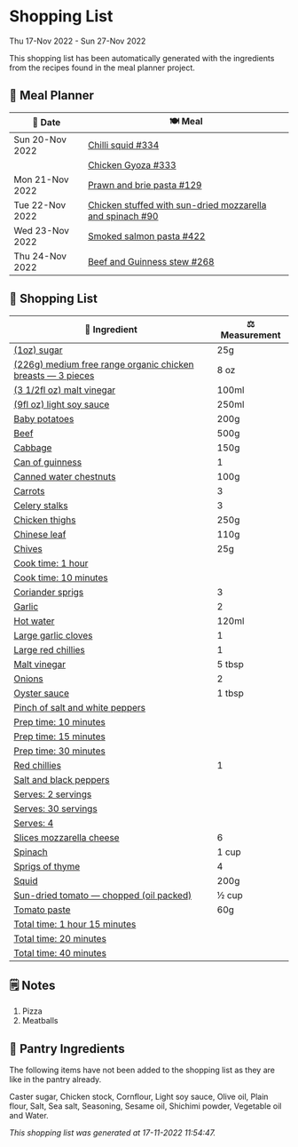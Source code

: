 # Shopping List

Thu 17-Nov 2022 - Sun 27-Nov 2022

This shopping list has been automatically generated with the ingredients from the recipes found in the meal planner project.

## 📅 Meal Planner

|📅 Date| 🍽️ Meal|
|----|----|
|Sun 20-Nov 2022|[Chilli squid #334](https://github.com/jcallaghan/The-Cookbook/issues/334)|
||[Chicken Gyoza #333](https://github.com/jcallaghan/The-Cookbook/issues/333)|
|Mon 21-Nov 2022|[Prawn and brie pasta #129](https://github.com/jcallaghan/The-Cookbook/issues/129)|
|Tue 22-Nov 2022|[Chicken stuffed with sun-dried mozzarella and spinach #90](https://github.com/jcallaghan/The-Cookbook/issues/90)|
|Wed 23-Nov 2022|[Smoked salmon pasta #422](https://github.com/jcallaghan/The-Cookbook/issues/422)|
|Thu 24-Nov 2022|[Beef and Guinness stew #268](https://github.com/jcallaghan/The-Cookbook/issues/268)|

## 🛒 Shopping List

| 🍌 Ingredient| ⚖️ Measurement|
|----------|-----------|
|[(1oz) sugar](https://www.sainsburys.co.uk/gol-ui/SearchResults/(1oz)%20sugar)|25g|
|[(226g) medium free range organic chicken breasts — 3 pieces](https://www.sainsburys.co.uk/gol-ui/SearchResults/(226g)%20medium%20free%20range%20organic%20chicken%20breasts%20—%203%20pieces)|8 oz|
|[(3 1/2fl oz) malt vinegar](https://www.sainsburys.co.uk/gol-ui/SearchResults/(3%201/2fl%20oz)%20malt%20vinegar)|100ml|
|[(9fl oz) light soy sauce](https://www.sainsburys.co.uk/gol-ui/SearchResults/(9fl%20oz)%20light%20soy%20sauce)|250ml|
|[Baby potatoes](https://www.sainsburys.co.uk/gol-ui/SearchResults/Baby%20potatoes)|200g|
|[Beef](https://www.sainsburys.co.uk/gol-ui/SearchResults/Beef)|500g|
|[Cabbage](https://www.sainsburys.co.uk/gol-ui/SearchResults/Cabbage)|150g|
|[Can of guinness](https://www.sainsburys.co.uk/gol-ui/SearchResults/Can%20of%20guinness)|1|
|[Canned water chestnuts](https://www.sainsburys.co.uk/gol-ui/SearchResults/Canned%20water%20chestnuts)|100g|
|[Carrots](https://www.sainsburys.co.uk/gol-ui/SearchResults/Carrots)|3|
|[Celery stalks](https://www.sainsburys.co.uk/gol-ui/SearchResults/Celery%20stalks)|3|
|[Chicken thighs](https://www.sainsburys.co.uk/gol-ui/SearchResults/Chicken%20thighs)|250g|
|[Chinese leaf](https://www.sainsburys.co.uk/gol-ui/SearchResults/Chinese%20leaf)|110g|
|[Chives](https://www.sainsburys.co.uk/gol-ui/SearchResults/Chives)|25g|
|[Cook time: 1 hour](https://www.sainsburys.co.uk/gol-ui/SearchResults/Cook%20time:%201%20hour)||
|[Cook time: 10 minutes](https://www.sainsburys.co.uk/gol-ui/SearchResults/Cook%20time:%2010%20minutes)||
|[Coriander sprigs](https://www.sainsburys.co.uk/gol-ui/SearchResults/Coriander%20sprigs)|3|
|[Garlic](https://www.sainsburys.co.uk/gol-ui/SearchResults/Garlic)|2|
|[Hot water](https://www.sainsburys.co.uk/gol-ui/SearchResults/Hot%20water)|120ml|
|[Large garlic cloves](https://www.sainsburys.co.uk/gol-ui/SearchResults/Large%20garlic%20cloves)|1|
|[Large red chillies](https://www.sainsburys.co.uk/gol-ui/SearchResults/Large%20red%20chillies)|1|
|[Malt vinegar](https://www.sainsburys.co.uk/gol-ui/SearchResults/Malt%20vinegar)|5 tbsp|
|[Onions](https://www.sainsburys.co.uk/gol-ui/SearchResults/Onions)|2|
|[Oyster sauce](https://www.sainsburys.co.uk/gol-ui/SearchResults/Oyster%20sauce)|1 tbsp|
|[Pinch of salt and white peppers](https://www.sainsburys.co.uk/gol-ui/SearchResults/Pinch%20of%20salt%20and%20white%20peppers)||
|[Prep time: 10 minutes](https://www.sainsburys.co.uk/gol-ui/SearchResults/Prep%20time:%2010%20minutes)||
|[Prep time: 15 minutes](https://www.sainsburys.co.uk/gol-ui/SearchResults/Prep%20time:%2015%20minutes)||
|[Prep time: 30 minutes](https://www.sainsburys.co.uk/gol-ui/SearchResults/Prep%20time:%2030%20minutes)||
|[Red chillies](https://www.sainsburys.co.uk/gol-ui/SearchResults/Red%20chillies)|1|
|[Salt and black peppers](https://www.sainsburys.co.uk/gol-ui/SearchResults/Salt%20and%20black%20peppers)||
|[Serves: 2 servings](https://www.sainsburys.co.uk/gol-ui/SearchResults/Serves:%202%20servings)||
|[Serves: 30 servings](https://www.sainsburys.co.uk/gol-ui/SearchResults/Serves:%2030%20servings)||
|[Serves: 4](https://www.sainsburys.co.uk/gol-ui/SearchResults/Serves:%204)||
|[Slices  mozzarella cheese](https://www.sainsburys.co.uk/gol-ui/SearchResults/Slices%20%20mozzarella%20cheese)|6|
|[Spinach](https://www.sainsburys.co.uk/gol-ui/SearchResults/Spinach)|1 cup|
|[Sprigs of thyme](https://www.sainsburys.co.uk/gol-ui/SearchResults/Sprigs%20of%20thyme)|4|
|[Squid](https://www.sainsburys.co.uk/gol-ui/SearchResults/Squid)|200g|
|[Sun-dried tomato — chopped (oil packed)](https://www.sainsburys.co.uk/gol-ui/SearchResults/Sun-dried%20tomato%20—%20chopped%20(oil%20packed))|½ cup|
|[Tomato paste](https://www.sainsburys.co.uk/gol-ui/SearchResults/Tomato%20paste)|60g|
|[Total time: 1 hour 15 minutes](https://www.sainsburys.co.uk/gol-ui/SearchResults/Total%20time:%201%20hour%2015%20minutes)||
|[Total time: 20 minutes](https://www.sainsburys.co.uk/gol-ui/SearchResults/Total%20time:%2020%20minutes)||
|[Total time: 40 minutes](https://www.sainsburys.co.uk/gol-ui/SearchResults/Total%20time:%2040%20minutes)||

## 🗒️ Notes

1. Pizza
1. Meatballs

## 🏪 Pantry Ingredients

The following items have not been added to the shopping list as they are like in the pantry already.

Caster sugar, Chicken stock, Cornflour, Light soy sauce, Olive oil, Plain flour, Salt, Sea salt, Seasoning, Sesame oil, Shichimi powder, Vegetable oil and Water.


_This shopping list was generated at 17-11-2022 11:54:47._